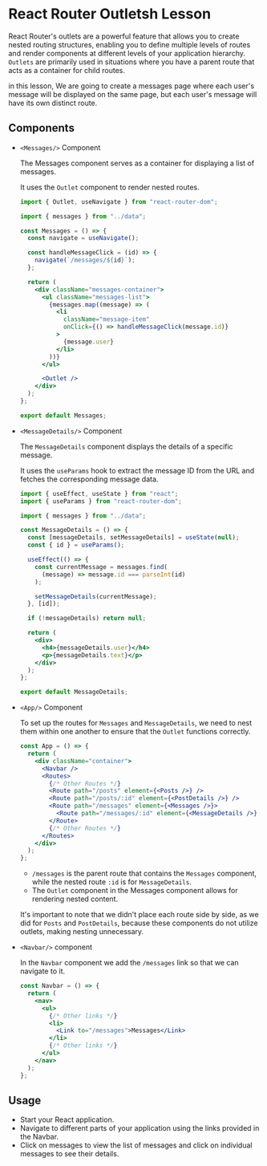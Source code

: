 # React Router Outletsh Lesson

React Router's outlets are a powerful feature that allows you to create nested routing structures, enabling you to define multiple levels of routes and render components at different levels of your application hierarchy. `Outlets` are primarily used in situations where you have a parent route that acts as a container for child routes.

in this lesson, We are going to create a messages page where each user's message will be displayed on the same page, but each user's message will have its own distinct route.

## Components

- `<Messages/>` Component

  The Messages component serves as a container for displaying a list of messages.

  It uses the `Outlet` component to render nested routes.

  ```jsx
  import { Outlet, useNavigate } from "react-router-dom";

  import { messages } from "../data";

  const Messages = () => {
    const navigate = useNavigate();

    const handleMessageClick = (id) => {
      navigate(`/messages/${id}`);
    };

    return (
      <div className="messages-container">
        <ul className="messages-list">
          {messages.map((message) => (
            <li
              className="message-item"
              onClick={() => handleMessageClick(message.id)}
            >
              {message.user}
            </li>
          ))}
        </ul>

        <Outlet />
      </div>
    );
  };

  export default Messages;
  ```

- `<MessageDetails/>` Component

  The `MessageDetails` component displays the details of a specific message.

  It uses the `useParams` hook to extract the message ID from the URL and fetches the corresponding message data.

  ```jsx
  import { useEffect, useState } from "react";
  import { useParams } from "react-router-dom";

  import { messages } from "../data";

  const MessageDetails = () => {
    const [messageDetails, setMessageDetails] = useState(null);
    const { id } = useParams();

    useEffect(() => {
      const currentMessage = messages.find(
        (message) => message.id === parseInt(id)
      );

      setMessageDetails(currentMessage);
    }, [id]);

    if (!messageDetails) return null;

    return (
      <div>
        <h4>{messageDetails.user}</h4>
        <p>{messageDetails.text}</p>
      </div>
    );
  };

  export default MessageDetails;
  ```

- `<App/>` Component

  To set up the routes for `Messages` and `MessageDetails`, we need to nest them within one another to ensure that the `Outlet` functions correctly.

  ```jsx
  const App = () => {
    return (
      <div className="container">
        <Navbar />
        <Routes>
          {/* Other Routes */}
          <Route path="/posts" element={<Posts />} />
          <Route path="/posts/:id" element={<PostDetails />} />
          <Route path="/messages" element={<Messages />}>
            <Route path="/messages/:id" element={<MessageDetails />} />
          </Route>
          {/* Other Routes */}
        </Routes>
      </div>
    );
  };
  ```

  - `/messages` is the parent route that contains the `Messages` component, while the nested route `:id` is for `MessageDetails`.
  - The `Outlet` component in the Messages component allows for rendering nested content.

  It's important to note that we didn't place each route side by side, as we did for `Posts` and `PostDetails`, because these components do not utilize outlets, making nesting unnecessary.

- `<Navbar/>` component

  In the `Navbar` component we add the `/messages` link so that we can navigate to it.

  ```jsx
  const Navbar = () => {
    return (
      <nav>
        <ul>
          {/* Other links */}
          <li>
            <Link to="/messages">Messages</Link>
          </li>
          {/* Other links */}
        </ul>
      </nav>
    );
  };
  ```

## Usage

- Start your React application.
- Navigate to different parts of your application using the links provided in the Navbar.
- Click on messages to view the list of messages and click on individual messages to see their details.
